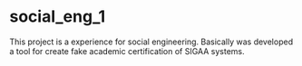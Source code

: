 # social_eng_1
This project is a experience for social engineering. Basically was developed a tool for create fake academic certification of SIGAA systems.

